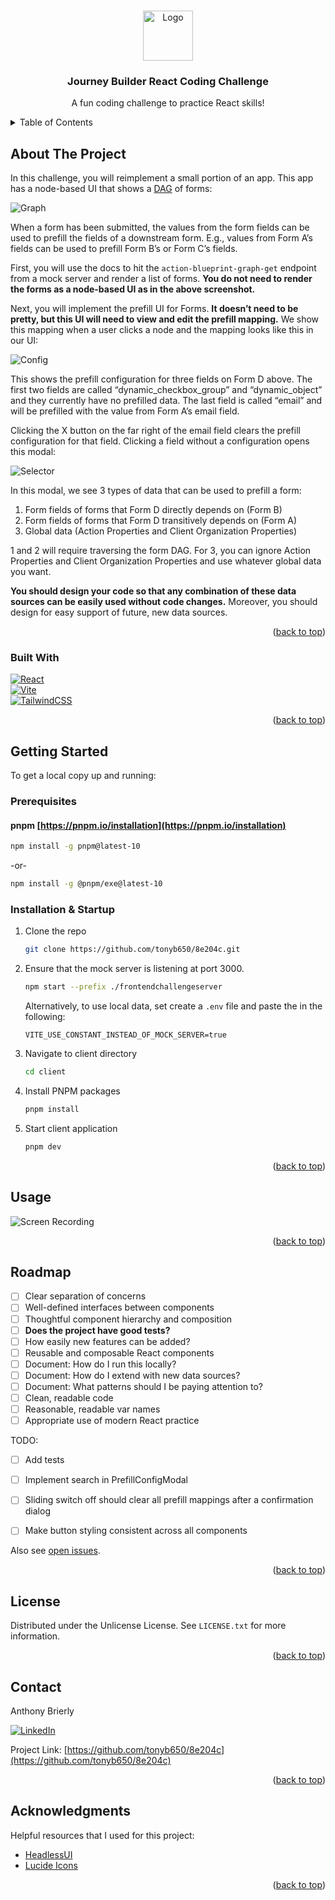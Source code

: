 <a id="readme-top"></a>

<!-- PROJECT LOGO -->
<br />
<div align="center">
  <a href="https://github.com/tonyb650/8e204c">
    <img src="https://github.com/user-attachments/assets/b15602c4-9bf8-4675-b545-b87a565ddc7c" alt="Logo" width="80" height="80">
  </a>
  <h3 align="center">Journey Builder React Coding Challenge</h3>

  <p align="center">
    A fun coding challenge to practice React skills!
  </p>
</div>



<!-- TABLE OF CONTENTS -->
<details>
  <summary>Table of Contents</summary>
  <ol>
    <li>
      <a href="#about-the-project">About The Project</a>
      <ul>
        <li><a href="#built-with">Built With</a></li>
      </ul>
    </li>
    <li>
      <a href="#getting-started">Getting Started</a>
      <ul>
        <li><a href="#prerequisites">Prerequisites</a></li>
        <li><a href="#installation">Installation</a></li>
      </ul>
    </li>
    <li><a href="#usage">Usage</a></li>
    <li><a href="#roadmap">Roadmap</a></li>
    <li><a href="#license">License</a></li>
    <li><a href="#contact">Contact</a></li>
    <li><a href="#acknowledgments">Acknowledgments</a></li>
  </ol>
</details>



<!-- ABOUT THE PROJECT -->
## About The Project
In this challenge, you will reimplement a small portion of an app. This app has a node-based UI that shows a [DAG](https://en.wikipedia.org/wiki/Directed_acyclic_graph) of forms:

![Graph](public/graph.webp)

When a form has been submitted, the values from the form fields can be used to prefill the fields of a downstream form. E.g., values from Form A’s fields can be used to prefill Form B’s or Form C’s fields.

First, you will use the docs to hit the `action-blueprint-graph-get` endpoint from a mock server and render a list of forms. **You do not need to render the forms as a node-based UI as in the above screenshot.**

Next, you will implement the prefill UI for Forms. **It doesn’t need to be pretty, but this UI will need to view and edit the prefill mapping.** We show this mapping when a user clicks a node and the mapping looks like this in our UI:

![Config](public/prefill_mappings_config.webp)

This shows the prefill configuration for three fields on Form D above. The first two fields are called “dynamic_checkbox_group” and “dynamic_object” and they currently have no prefilled data. The last field is called “email” and will be prefilled with the value from Form A’s email field.

Clicking the X button on the far right of the email field clears the prefill configuration for that field. Clicking a field without a configuration opens this modal:

![Selector](public/data_element_selector_modal.webp)

In this modal, we see 3 types of data that can be used to prefill a form:

1. Form fields of forms that Form D directly depends on (Form B)
2. Form fields of forms that Form D transitively depends on (Form A)
3. Global data (Action Properties and Client Organization Properties)

1 and 2 will require traversing the form DAG. For 3, you can ignore Action Properties and Client Organization Properties and use whatever global data you want. 

**You should design your code so that any combination of these data sources can be easily used without code changes.** Moreover, you should design for easy support of future, new data sources.

<p align="right">(<a href="#readme-top">back to top</a>)</p>



### Built With

[![React][React.js]][React-url]\
[![Vite][Vite.dev]][Vite-url]\
[![TailwindCSS][TailwindCSS.com]][Tailwind-url]

<p align="right">(<a href="#readme-top">back to top</a>)</p>



<!-- GETTING STARTED -->
## Getting Started

To get a local copy up and running:

### Prerequisites


#### pnpm [https://pnpm.io/installation](https://pnpm.io/installation)
```sh
npm install -g pnpm@latest-10
```
  -or-
```sh
npm install -g @pnpm/exe@latest-10
```

### Installation & Startup

1. Clone the repo
   ```sh
   git clone https://github.com/tonyb650/8e204c.git
   ```
2. Ensure that the mock server is listening at port 3000. 
    ```sh
    npm start --prefix ./frontendchallengeserver 
    ```
    Alternatively, to use local data, set create a `.env` file and paste the in the following:
    ```env
    VITE_USE_CONSTANT_INSTEAD_OF_MOCK_SERVER=true
    ```
3. Navigate to client directory
    ```sh
    cd client 
    ```
4. Install PNPM packages
   ```sh
   pnpm install
   ```
5. Start client application
   ```sh
   pnpm dev
   ```

<p align="right">(<a href="#readme-top">back to top</a>)</p>



<!-- USAGE EXAMPLES -->
## Usage

![Screen Recording](public/Avantos_Prefill.gif)


<p align="right">(<a href="#readme-top">back to top</a>)</p>



<!-- ROADMAP -->
## Roadmap

- [ ] Clear separation of concerns
- [ ] Well-defined interfaces between components
- [ ] Thoughtful component hierarchy and composition
- [ ] **Does the project have good tests?**
- [ ] How easily new features can be added?
- [ ] Reusable and composable React components
- [ ] Document: How do I run this locally?
- [ ] Document: How do I extend with new data sources?
- [ ] Document: What patterns should I be paying attention to?
- [ ] Clean, readable code
- [ ] Reasonable, readable var names
- [ ] Appropriate use of modern React practice

TODO:
- [ ] Add tests
- [ ] Implement search in PrefillConfigModal
- [ ] Sliding switch off should clear all prefill mappings after a confirmation dialog
- [ ] Make button styling consistent across all components


Also see [open issues](https://github.com/tonyb650/8e204c/issues).

<p align="right">(<a href="#readme-top">back to top</a>)</p>


<!-- LICENSE -->
## License

Distributed under the Unlicense License. See `LICENSE.txt` for more information.

<p align="right">(<a href="#readme-top">back to top</a>)</p>



<!-- CONTACT -->
## Contact

Anthony Brierly

[![LinkedIn][linkedin-shield]][linkedin-url]

Project Link: [https://github.com/tonyb650/8e204c](https://github.com/tonyb650/8e204c)

<p align="right">(<a href="#readme-top">back to top</a>)</p>



<!-- ACKNOWLEDGMENTS -->
## Acknowledgments

Helpful resources that I used for this project:
* [HeadlessUI](https://headlessui.com)
* [Lucide Icons](https://lucide.dev)

<p align="right">(<a href="#readme-top">back to top</a>)</p>



<!-- MARKDOWN LINKS & IMAGES -->


[linkedin-shield]: https://img.shields.io/badge/-LinkedIn-black.svg?style=for-the-badge&logo=linkedin&colorB=555
[linkedin-url]: https://linkedin.com/in/tony-brierly

[React.js]: https://img.shields.io/badge/React-20232A?style=for-the-badge&logo=react&logoColor=61DAFB
[React-url]: https://reactjs.org/

[Vite.dev]: https://img.shields.io/badge/Vite-35495E?style=for-the-badge&logo=vite&logoColor=8280ff
[Vite-url]: https://vite.dev/

[TailwindCSS.com]: https://img.shields.io/badge/tailwindcss-041f30?style=for-the-badge&logo=tailwindcss&logoColor=00bcff
[Tailwind-url]: https://tailwindcss.com
